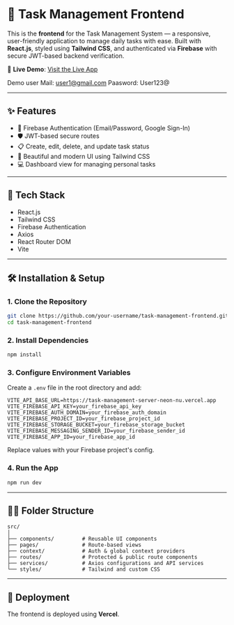 # 🚀 Task Management Frontend

This is the **frontend** for the Task Management System — a responsive, user-friendly application to manage daily tasks with ease. Built with **React.js**, styled using **Tailwind CSS**, and authenticated via **Firebase** with secure JWT-based backend verification.

🔗 **Live Demo**: [Visit the Live App](https://task-management-client-weld.vercel.app)

Demo user
Mail: user1@gmail.com
Paasword: User123@

---

## ✨ Features

- 🔐 Firebase Authentication (Email/Password, Google Sign-In)
- 🛡 JWT-based secure routes
- 📋 Create, edit, delete, and update task status
- 🎨 Beautiful and modern UI using Tailwind CSS
- 💻 Dashboard view for managing personal tasks

---

## 🧩 Tech Stack

- React.js
- Tailwind CSS
- Firebase Authentication
- Axios
- React Router DOM
- Vite

---

## 🛠️ Installation & Setup

### 1. Clone the Repository

```bash
git clone https://github.com/your-username/task-management-frontend.git
cd task-management-frontend
```

### 2. Install Dependencies

```bash
npm install
```

### 3. Configure Environment Variables

Create a `.env` file in the root directory and add:

```env
VITE_API_BASE_URL=https://task-management-server-neon-nu.vercel.app
VITE_FIREBASE_API_KEY=your_firebase_api_key
VITE_FIREBASE_AUTH_DOMAIN=your_firebase_auth_domain
VITE_FIREBASE_PROJECT_ID=your_firebase_project_id
VITE_FIREBASE_STORAGE_BUCKET=your_firebase_storage_bucket
VITE_FIREBASE_MESSAGING_SENDER_ID=your_firebase_sender_id
VITE_FIREBASE_APP_ID=your_firebase_app_id
```

Replace values with your Firebase project's config.

### 4. Run the App

```bash
npm run dev
```

---

## 🧑‍💻 Folder Structure

```
src/
│
├── components/         # Reusable UI components
├── pages/              # Route-based views
├── context/            # Auth & global context providers
├── routes/             # Protected & public route components
├── services/           # Axios configurations and API services
└── styles/             # Tailwind and custom CSS
```

---

## 📂 Deployment

The frontend is deployed using **Vercel**.

